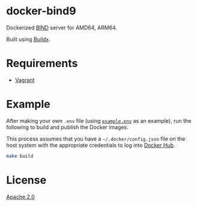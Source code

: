 # docker-bind9

Dockerized [BIND](https://www.isc.org/bind/) server for AMD64, ARM64.

Built using [Buildx](https://docs.docker.com/buildx/working-with-buildx/).

# Requirements

+ [Vagrant](https://www.vagrantup.com/)

# Example

After making your own `.env` file (using [`example.env`](example.env) as an example), run the following to build and publish the Docker images.

This process assumes that you have a `~/.docker/config.json` file on the host system with the appropriate credentials to log into [Docker Hub](https://hub.docker.com/).

```bash
make build
```

# License

[Apache 2.0](LICENSE.txt)

